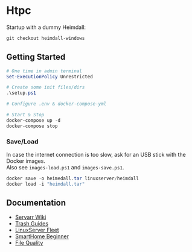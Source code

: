 Htpc
====


Startup with a dummy Heimdall:

```ps1
git checkout heimdall-windows
```


## Getting Started

```ps1
# One time in admin terminal
Set-ExecutionPolicy Unrestricted

# Create some init files/dirs
.\setup.ps1

# Configure .env & docker-compose-yml

# Start & Stop
docker-compose up -d
docker-compose stop
```

### Save/Load

In case the internet connection is too slow, ask for an USB stick with the Docker images.  
Also see `images-load.ps1` and `images-save.ps1`.

```ps1
docker save -o heimedall.tar linuxserver/heimdall
docker load -i "heimdall.tar"
```

## Documentation

- [Servarr Wiki](https://wiki.servarr.com)
- [Trash Guides](https://trash-guides.info)
- [LinuxServer Fleet](https://fleet.linuxserver.io)
- [SmartHome Beginner](https://www.smarthomebeginner.com)
- [File Quality](https://trash-guides.info/Radarr/Radarr-Quality-Settings-File-Size/)
